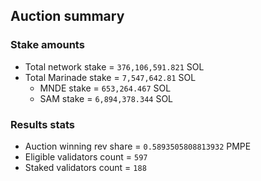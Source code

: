 ## Auction summary

### Stake amounts
- Total network stake = `376,106,591.821` SOL
- Total Marinade stake = `7,547,642.81` SOL
  - MNDE stake = `653,264.467` SOL
  - SAM stake = `6,894,378.344` SOL

### Results stats
- Auction winning rev share = `0.5893505808813932` PMPE
- Eligible validators count = `597`
- Staked validators count = `188`
